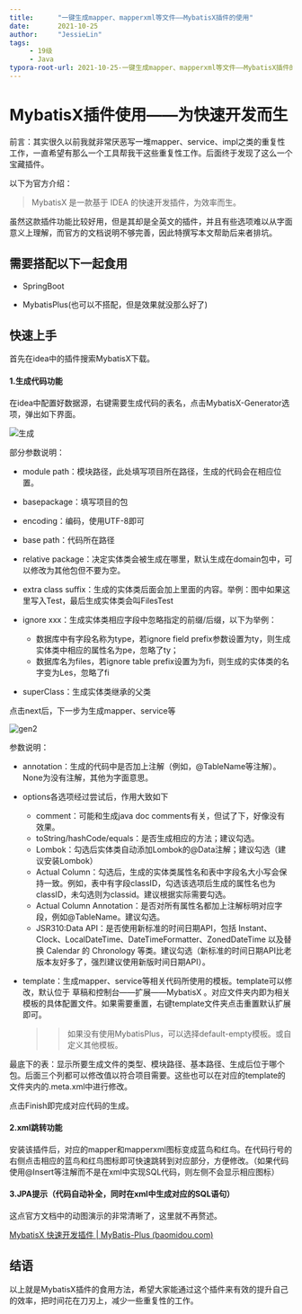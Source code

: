 ```yaml
---
title:      "一键生成mapper、mapperxml等文件——MybatisX插件的使用"
date:       2021-10-25
author:     "JessieLin"
tags:
     - 19级
     - Java
typora-root-url: 2021-10-25-一键生成mapper、mapperxml等文件——MybatisX插件的使用
---
```


# MybatisX插件使用——为快速开发而生

前言：其实很久以前我就非常厌恶写一堆mapper、service、impl之类的重复性工作，一直希望有那么一个工具帮我干这些重复性工作。后面终于发现了这么一个宝藏插件。

以下为官方介绍：

> MybatisX 是一款基于 IDEA 的快速开发插件，为效率而生。

虽然这款插件功能比较好用，但是其却是全英文的插件，并且有些选项难以从字面意义上理解，而官方的文档说明不够完善，因此特撰写本文帮助后来者排坑。

## 需要搭配以下一起食用

- SpringBoot

- MybatisPlus(也可以不搭配，但是效果就没那么好了)

## 快速上手

首先在idea中的插件搜索MybatisX下载。

#### 1.生成代码功能

在idea中配置好数据源，右键需要生成代码的表名，点击MybatisX-Generator选项，弹出如下界面。

![生成](gen1.png)

部分参数说明：

- module path：模块路径，此处填写项目所在路径，生成的代码会在相应位置。

- basepackage：填写项目的包
- encoding：编码，使用UTF-8即可
- base path：代码所在路径
- relative package：决定实体类会被生成在哪里，默认生成在domain包中，可以修改为其他包但不要为空。
- extra class suffix：生成的实体类后面会加上里面的内容。举例：图中如果这里写入Test，最后生成实体类会叫FilesTest
- ignore xxx：生成实体类相应字段中忽略指定的前缀/后缀，以下为举例：
  - 数据库中有字段名称为type，若ignore field prefix参数设置为ty，则生成实体类中相应的属性名为pe，忽略了ty；
  - 数据库名为files，若ignore table prefix设置为为fi，则生成的实体类的名字变为Les，忽略了fi
- superClass：生成实体类继承的父类

点击next后，下一步为生成mapper、service等

![gen2](gen2.png)

参数说明：

- annotation：生成的代码中是否加上注解（例如，@TableName等注解）。None为没有注解，其他为字面意思。

- options各选项经过尝试后，作用大致如下

  - comment：可能和生成java doc comments有关，但试了下，好像没有效果。
  - toString/hashCode/equals：是否生成相应的方法；建议勾选。
  - Lombok：勾选后实体类自动添加Lombok的@Data注解；建议勾选（建议安装Lombok）
  - Actual Column：勾选后，生成的实体类属性名和表中字段名大小写会保持一致。例如，表中有字段classID，勾选该选项后生成的属性名也为classID，未勾选则为classid。建议根据实际需要勾选。
  - Actual Column Annotation：是否对所有属性名都加上注解标明对应字段，例如@TableName。建议勾选。
  - JSR310:Data API：是否使用新标准的时间日期API，包括 Instant、Clock、LocalDateTime、DateTimeFormatter、ZonedDateTime 以及替换 Calendar 的 Chronology 等类。建议勾选（新标准的时间日期API比老版本友好多了，强烈建议使用新版时间日期API）。

- template：生成mapper、service等相关代码所使用的模板。template可以修改，默认位于 草稿和控制台——扩展——MybatisX 。对应文件夹内即为相关模板的具体配置文件。如果需要重置，右键template文件夹点击重置默认扩展即可。

  > > 如果没有使用MybatisPlus，可以选择default-empty模板。或自定义其他模板。

最底下的表：显示所要生成文件的类型、模块路径、基本路径、生成后位于哪个包。后面三个列都可以修改值以符合项目需要。这些也可以在对应的template的文件夹内的.meta.xml中进行修改。

点击Finish即完成对应代码的生成。

#### 2.xml跳转功能

安装该插件后，对应的mapper和mapperxml图标变成蓝鸟和红鸟。在代码行号的右侧点击相应的蓝鸟和红鸟图标即可快速跳转到对应部分，方便修改。（如果代码使用@Insert等注解而不是在xml中实现SQL代码，则左侧不会显示相应图标）

#### 3.JPA提示（代码自动补全，同时在xml中生成对应的SQL语句）

这点官方文档中的动图演示的非常清晰了，这里就不再赘述。

[MybatisX 快速开发插件 | MyBatis-Plus (baomidou.com)](https://mp.baomidou.com/guide/mybatisx-idea-plugin.html#功能)

## 结语

以上就是MybatisX插件的食用方法，希望大家能通过这个插件来有效的提升自己的效率，把时间花在刀刃上，减少一些重复性的工作。





